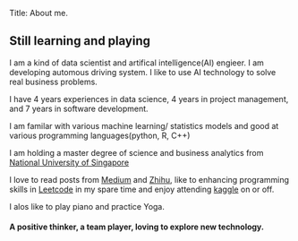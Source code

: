 Title: About me.

## Still learning and playing


I am a kind of data scientist and artifical intelligence(AI) engieer. I am developing automous driving system. I like to use AI technology to solve real business problems.

I have 4 years experiences in data science, 4 years in project management, and 7 years in software development.

I am familar with various machine learning/ statistics models and good at various programming languages(python, R, C++)

I am holding a master degree of science and business analytics from [National University of Singapore](https://msba.nus.edu.sg/)

I love to read posts from [Medium](https://medium.com/) and [Zhihu](https://www.zhihu.com/), like to enhancing programming skills in [Leetcode](https://leetcode.com/HanYiLi/) in my spare time and enjoy attending [kaggle](https://www.kaggle.com/mingdaofan) on or off.

I alos like to play piano and practice Yoga.

#### A positive thinker, a team player, loving to explore new technology.

